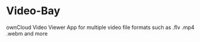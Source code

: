 Video-Bay
=========

ownCloud Video Viewer App for multiple video file formats such as .flv .mp4 .webm and more
